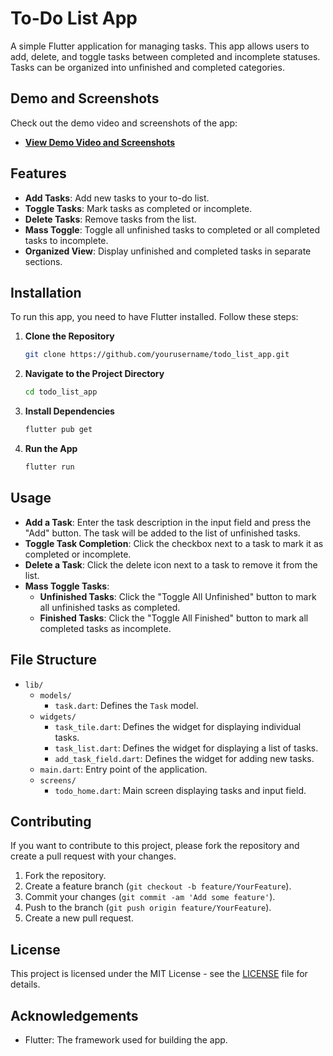# To-Do List App

A simple Flutter application for managing tasks. This app allows users to add, delete, and toggle tasks between completed and incomplete statuses. Tasks can be organized into unfinished and completed categories.

## Demo and Screenshots

Check out the demo video and screenshots of the app:

- **[View Demo Video and Screenshots](https://drive.google.com/drive/folders/1B1MGzZ1Gxx9heEg2FvJfXHhmBVrZt8uD?usp=sharing)**

## Features

- **Add Tasks**: Add new tasks to your to-do list.
- **Toggle Tasks**: Mark tasks as completed or incomplete.
- **Delete Tasks**: Remove tasks from the list.
- **Mass Toggle**: Toggle all unfinished tasks to completed or all completed tasks to incomplete.
- **Organized View**: Display unfinished and completed tasks in separate sections.

## Installation

To run this app, you need to have Flutter installed. Follow these steps:

1. **Clone the Repository**

    ```sh
    git clone https://github.com/yourusername/todo_list_app.git
    ```

2. **Navigate to the Project Directory**

    ```sh
    cd todo_list_app
    ```

3. **Install Dependencies**

    ```sh
    flutter pub get
    ```

4. **Run the App**

    ```sh
    flutter run
    ```

## Usage

- **Add a Task**: Enter the task description in the input field and press the "Add" button. The task will be added to the list of unfinished tasks.
- **Toggle Task Completion**: Click the checkbox next to a task to mark it as completed or incomplete.
- **Delete a Task**: Click the delete icon next to a task to remove it from the list.
- **Mass Toggle Tasks**:
  - **Unfinished Tasks**: Click the "Toggle All Unfinished" button to mark all unfinished tasks as completed.
  - **Finished Tasks**: Click the "Toggle All Finished" button to mark all completed tasks as incomplete.

## File Structure

- `lib/`
  - `models/`
    - `task.dart`: Defines the `Task` model.
  - `widgets/`
    - `task_tile.dart`: Defines the widget for displaying individual tasks.
    - `task_list.dart`: Defines the widget for displaying a list of tasks.
    - `add_task_field.dart`: Defines the widget for adding new tasks.
  - `main.dart`: Entry point of the application.
  - `screens/`
    - `todo_home.dart`: Main screen displaying tasks and input field.

## Contributing

If you want to contribute to this project, please fork the repository and create a pull request with your changes.

1. Fork the repository.
2. Create a feature branch (`git checkout -b feature/YourFeature`).
3. Commit your changes (`git commit -am 'Add some feature'`).
4. Push to the branch (`git push origin feature/YourFeature`).
5. Create a new pull request.

## License

This project is licensed under the MIT License - see the [LICENSE](LICENSE) file for details.

## Acknowledgements

- Flutter: The framework used for building the app.

